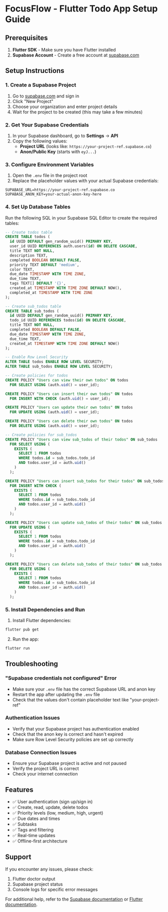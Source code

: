 # FocusFlow - Flutter Todo App Setup Guide

## Prerequisites

1. **Flutter SDK** - Make sure you have Flutter installed
2. **Supabase Account** - Create a free account at [supabase.com](https://supabase.com)

## Setup Instructions

### 1. Create a Supabase Project

1. Go to [supabase.com](https://supabase.com) and sign in
2. Click "New Project"
3. Choose your organization and enter project details
4. Wait for the project to be created (this may take a few minutes)

### 2. Get Your Supabase Credentials

1. In your Supabase dashboard, go to **Settings** → **API**
2. Copy the following values:
   - **Project URL** (looks like: `https://your-project-ref.supabase.co`)
   - **Anon/Public Key** (starts with `eyJ...`)

### 3. Configure Environment Variables

1. Open the `.env` file in the project root
2. Replace the placeholder values with your actual Supabase credentials:

```env
SUPABASE_URL=https://your-project-ref.supabase.co
SUPABASE_ANON_KEY=your-actual-anon-key-here
```

### 4. Set Up Database Tables

Run the following SQL in your Supabase SQL Editor to create the required tables:

```sql
-- Create todos table
CREATE TABLE todos (
  id UUID DEFAULT gen_random_uuid() PRIMARY KEY,
  user_id UUID REFERENCES auth.users(id) ON DELETE CASCADE,
  title TEXT NOT NULL,
  description TEXT,
  completed BOOLEAN DEFAULT FALSE,
  priority TEXT DEFAULT 'medium',
  color TEXT,
  due_date TIMESTAMP WITH TIME ZONE,
  due_time TEXT,
  tags TEXT[] DEFAULT '{}',
  created_at TIMESTAMP WITH TIME ZONE DEFAULT NOW(),
  completed_at TIMESTAMP WITH TIME ZONE
);

-- Create sub_todos table
CREATE TABLE sub_todos (
  id UUID DEFAULT gen_random_uuid() PRIMARY KEY,
  todo_id UUID REFERENCES todos(id) ON DELETE CASCADE,
  title TEXT NOT NULL,
  completed BOOLEAN DEFAULT FALSE,
  due_date TIMESTAMP WITH TIME ZONE,
  due_time TEXT,
  created_at TIMESTAMP WITH TIME ZONE DEFAULT NOW()
);

-- Enable Row Level Security
ALTER TABLE todos ENABLE ROW LEVEL SECURITY;
ALTER TABLE sub_todos ENABLE ROW LEVEL SECURITY;

-- Create policies for todos
CREATE POLICY "Users can view their own todos" ON todos
  FOR SELECT USING (auth.uid() = user_id);

CREATE POLICY "Users can insert their own todos" ON todos
  FOR INSERT WITH CHECK (auth.uid() = user_id);

CREATE POLICY "Users can update their own todos" ON todos
  FOR UPDATE USING (auth.uid() = user_id);

CREATE POLICY "Users can delete their own todos" ON todos
  FOR DELETE USING (auth.uid() = user_id);

-- Create policies for sub_todos
CREATE POLICY "Users can view sub_todos of their todos" ON sub_todos
  FOR SELECT USING (
    EXISTS (
      SELECT 1 FROM todos 
      WHERE todos.id = sub_todos.todo_id 
      AND todos.user_id = auth.uid()
    )
  );

CREATE POLICY "Users can insert sub_todos for their todos" ON sub_todos
  FOR INSERT WITH CHECK (
    EXISTS (
      SELECT 1 FROM todos 
      WHERE todos.id = sub_todos.todo_id 
      AND todos.user_id = auth.uid()
    )
  );

CREATE POLICY "Users can update sub_todos of their todos" ON sub_todos
  FOR UPDATE USING (
    EXISTS (
      SELECT 1 FROM todos 
      WHERE todos.id = sub_todos.todo_id 
      AND todos.user_id = auth.uid()
    )
  );

CREATE POLICY "Users can delete sub_todos of their todos" ON sub_todos
  FOR DELETE USING (
    EXISTS (
      SELECT 1 FROM todos 
      WHERE todos.id = sub_todos.todo_id 
      AND todos.user_id = auth.uid()
    )
  );
```

### 5. Install Dependencies and Run

1. Install Flutter dependencies:
```bash
flutter pub get
```

2. Run the app:
```bash
flutter run
```

## Troubleshooting

### "Supabase credentials not configured" Error

- Make sure your `.env` file has the correct Supabase URL and anon key
- Restart the app after updating the `.env` file
- Check that the values don't contain placeholder text like "your-project-ref"

### Authentication Issues

- Verify that your Supabase project has authentication enabled
- Check that the anon key is correct and hasn't expired
- Make sure Row Level Security policies are set up correctly

### Database Connection Issues

- Ensure your Supabase project is active and not paused
- Verify the project URL is correct
- Check your internet connection

## Features

- ✅ User authentication (sign up/sign in)
- ✅ Create, read, update, delete todos
- ✅ Priority levels (low, medium, high, urgent)
- ✅ Due dates and times
- ✅ Subtasks
- ✅ Tags and filtering
- ✅ Real-time updates
- ✅ Offline-first architecture

## Support

If you encounter any issues, please check:
1. Flutter doctor output
2. Supabase project status
3. Console logs for specific error messages

For additional help, refer to the [Supabase documentation](https://supabase.com/docs) or [Flutter documentation](https://flutter.dev/docs).